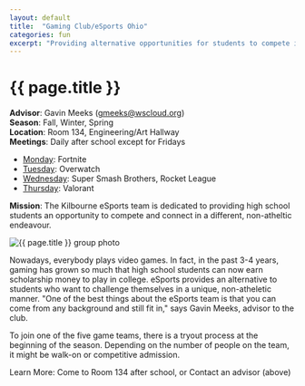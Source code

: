 ```yaml
---
layout: default
title:  "Gaming Club/eSports Ohio"
categories: fun
excerpt: "Providing alternative opportunities for students to compete in high school"
---
```


# {{ page.title }}

**Advisor**: Gavin Meeks (<gmeeks@wscloud.org>)
<br/>**Season**: Fall, Winter, Spring
<br/>**Location**: Room 134, Engineering/Art Hallway
<br/>**Meetings**: Daily after school except for Fridays
- <u>Monday</u>: Fortnite
- <u>Tuesday</u>: Overwatch
- <u>Wednesday</u>: Super Smash Brothers, Rocket League
- <u>Thursday</u>: Valorant

**Mission**: The Kilbourne eSports team is dedicated to providing high school students an opportunity to compete and connect in a different, non-atheltic endeavour.

<img src="{{ site.baseurl }}/images/clubs/{{ page.title }}.jpg" alt="{{ page.title }} group photo"/>

Nowadays, everybody plays video games. In fact, in the past 3-4 years, gaming has grown so much that high school students can now earn scholarship money to play in college. eSports provides an alternative to students who want to challenge themselves in a unique, non-atheletic manner. "One of the best things about the eSports team is that you can come from any background and still fit in," says Gavin Meeks, advisor to the club.

To join one of the five game teams, there is a tryout process at the beginning of the season. Depending on the number of people on the team, it might be walk-on or competitive admission.

Learn More: Come to Room 134 after school, or Contact an advisor (above)